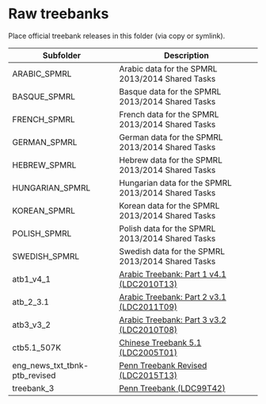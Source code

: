 # Raw treebanks

Place official treebank releases in this folder (via copy or symlink).

| Subfolder       | Description                                         |
| --------------- | --------------------------------------------------- |
| ARABIC_SPMRL    | Arabic data for the SPMRL 2013/2014 Shared Tasks    |
| BASQUE_SPMRL    | Basque data for the SPMRL 2013/2014 Shared Tasks    |
| FRENCH_SPMRL    | French data for the SPMRL 2013/2014 Shared Tasks    |
| GERMAN_SPMRL    | German data for the SPMRL 2013/2014 Shared Tasks    |
| HEBREW_SPMRL    | Hebrew data for the SPMRL 2013/2014 Shared Tasks    |
| HUNGARIAN_SPMRL | Hungarian data for the SPMRL 2013/2014 Shared Tasks |
| KOREAN_SPMRL    | Korean data for the SPMRL 2013/2014 Shared Tasks    |
| POLISH_SPMRL    | Polish data for the SPMRL 2013/2014 Shared Tasks    |
| SWEDISH_SPMRL   | Swedish data for the SPMRL 2013/2014 Shared Tasks   |
| atb1_v4_1       | [Arabic Treebank: Part 1 v4.1 (LDC2010T13)](https://catalog.ldc.upenn.edu/LDC2010T13) |
| atb_2_3.1       | [Arabic Treebank: Part 2 v3.1 (LDC2011T09)](https://catalog.ldc.upenn.edu/LDC2011T09) |
| atb3_v3_2       | [Arabic Treebank: Part 3 v3.2 (LDC2010T08)](https://catalog.ldc.upenn.edu/LDC2010T08) |
| ctb5.1_507K     | [Chinese Treebank 5.1 (LDC2005T01)](https://catalog.ldc.upenn.edu/LDC2005T01) |
| eng_news_txt_tbnk-ptb_revised | [Penn Treebank Revised (LDC2015T13)](https://catalog.ldc.upenn.edu/LDC2015T13) |
| treebank_3      | [Penn Treebank (LDC99T42)](https://catalog.ldc.upenn.edu/LDC99T42) |

